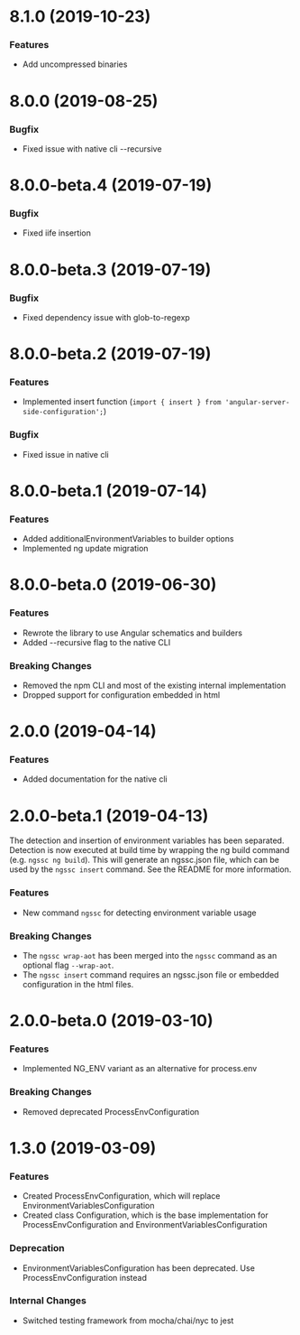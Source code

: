 # 8.1.0 (2019-10-23)

### Features

* Add uncompressed binaries

# 8.0.0 (2019-08-25)

### Bugfix

* Fixed issue with native cli --recursive

# 8.0.0-beta.4 (2019-07-19)

### Bugfix

* Fixed iife insertion

# 8.0.0-beta.3 (2019-07-19)

### Bugfix

* Fixed dependency issue with glob-to-regexp

# 8.0.0-beta.2 (2019-07-19)

### Features

* Implemented insert function (`import { insert } from 'angular-server-side-configuration';`)

### Bugfix

* Fixed issue in native cli

# 8.0.0-beta.1 (2019-07-14)

### Features

* Added additionalEnvironmentVariables to builder options
* Implemented ng update migration

# 8.0.0-beta.0 (2019-06-30)

### Features

* Rewrote the library to use Angular schematics and builders
* Added --recursive flag to the native CLI

### Breaking Changes

* Removed the npm CLI and most of the existing internal implementation
* Dropped support for configuration embedded in html

# 2.0.0 (2019-04-14)

### Features

* Added documentation for the native cli

# 2.0.0-beta.1 (2019-04-13)

The detection and insertion of environment variables has been separated.
Detection is now executed at build time by wrapping the ng build command (e.g. `ngssc ng build`).
This will generate an ngssc.json file, which can be used by the `ngssc insert` command.
See the README for more information.

### Features

* New command `ngssc` for detecting environment variable usage

### Breaking Changes

* The `ngssc wrap-aot` has been merged into the `ngssc` command as an optional flag `--wrap-aot`.
* The `ngssc insert` command requires an ngssc.json file or embedded configuration in the html files.

# 2.0.0-beta.0 (2019-03-10)

### Features

* Implemented NG_ENV variant as an alternative for process.env

### Breaking Changes

* Removed deprecated ProcessEnvConfiguration

# 1.3.0 (2019-03-09)

### Features

* Created ProcessEnvConfiguration, which will replace EnvironmentVariablesConfiguration
* Created class Configuration, which is the base implementation for ProcessEnvConfiguration and EnvironmentVariablesConfiguration

### Deprecation

* EnvironmentVariablesConfiguration has been deprecated. Use ProcessEnvConfiguration instead

### Internal Changes

* Switched testing framework from mocha/chai/nyc to jest
